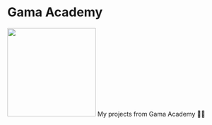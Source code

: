 # Gama Academy
<img src="https://user-images.githubusercontent.com/76272470/178115364-1c808241-7a42-40bc-9d44-9a0baf51c888.png" width="200" height="200" />
My projects from Gama Academy 💜💚

